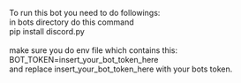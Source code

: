 To run this bot you need to do followings:<br>
in bots directory do this command <br>
pip install discord.py <br>
<br>
make sure you do env file which contains this:<br>
BOT_TOKEN=insert_your_bot_token_here <br>
and replace insert_your_bot_token_here with your bots token.
